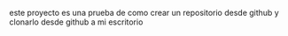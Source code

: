 este proyecto es una prueba de como crear un repositorio desde github y clonarlo desde github a mi escritorio